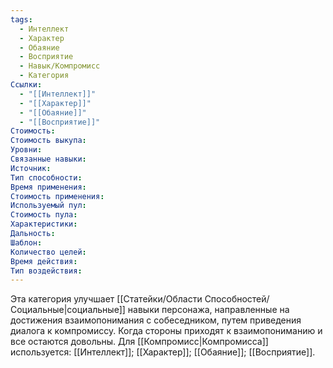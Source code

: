 ```yaml
---
tags:
  - Интеллект
  - Характер
  - Обаяние
  - Восприятие
  - Навык/Компромисс
  - Категория
Ссылки:
  - "[[Интеллект]]"
  - "[[Характер]]"
  - "[[Обаяние]]"
  - "[[Восприятие]]"
Стоимость:
Стоимость выкупа:
Уровни:
Связанные навыки:
Источник:
Тип способности:
Время применения:
Стоимость применения:
Используемый пул:
Стоимость пула:
Характеристики:
Дальность:
Шаблон:
Количество целей:
Время действия:
Тип воздействия:
---
```

Эта категория улучшает [[Статейки/Области Способностей/Социальные|социальные]] навыки персонажа, направленные на достижения взаимопонимания с собеседником, путем приведения диалога к компромиссу. Когда стороны приходят к взаимопониманию и все остаются довольны. Для [[Компромисс|Компромисса]] используется: [[Интеллект]]; [[Характер]]; [[Обаяние]]; [[Восприятие]]. 